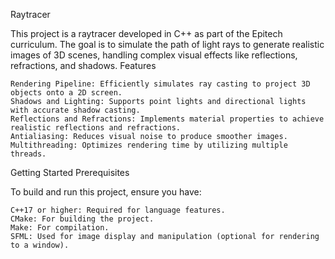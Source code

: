 Raytracer

This project is a raytracer developed in C++ as part of the Epitech curriculum. The goal is to simulate the path of light rays to generate realistic images of 3D scenes, handling complex visual effects like reflections, refractions, and shadows.
Features

    Rendering Pipeline: Efficiently simulates ray casting to project 3D objects onto a 2D screen.
    Shadows and Lighting: Supports point lights and directional lights with accurate shadow casting.
    Reflections and Refractions: Implements material properties to achieve realistic reflections and refractions.
    Antialiasing: Reduces visual noise to produce smoother images.
    Multithreading: Optimizes rendering time by utilizing multiple threads.

Getting Started
Prerequisites

To build and run this project, ensure you have:

    C++17 or higher: Required for language features.
    CMake: For building the project.
    Make: For compilation.
    SFML: Used for image display and manipulation (optional for rendering to a window).
